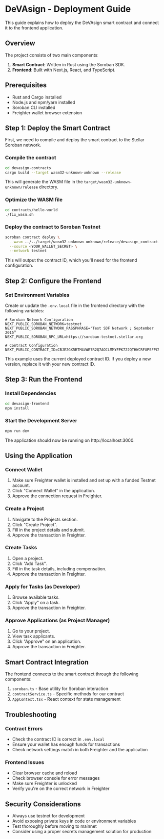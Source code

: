 # DeVAsign - Deployment Guide

This guide explains how to deploy the DeVAsign smart contract and connect it to the frontend application.

## Overview

The project consists of two main components:

1. **Smart Contract**: Written in Rust using the Soroban SDK.
2. **Frontend**: Built with Next.js, React, and TypeScript.

## Prerequisites

- Rust and Cargo installed
- Node.js and npm/yarn installed
- Soroban CLI installed
- Freighter wallet browser extension

## Step 1: Deploy the Smart Contract

First, we need to compile and deploy the smart contract to the Stellar Soroban network.

### Compile the contract

```bash
cd devasign-contracts
cargo build --target wasm32-unknown-unknown --release
```

This will generate the WASM file in the `target/wasm32-unknown-unknown/release` directory.

### Optimize the WASM file

```bash
cd contracts/hello-world
./fix_wasm.sh
```

### Deploy the contract to Soroban Testnet

```bash
soroban contract deploy \
  --wasm ../../target/wasm32-unknown-unknown/release/devasign_contract.wasm \
  --source <YOUR_WALLET_SECRET> \
  --network testnet
```

This will output the contract ID, which you'll need for the frontend configuration.

## Step 2: Configure the Frontend

### Set Environment Variables

Create or update the `.env.local` file in the frontend directory with the following variables:

```
# Soroban Network Configuration
NEXT_PUBLIC_SOROBAN_NETWORK=testnet
NEXT_PUBLIC_SOROBAN_NETWORK_PASSPHRASE="Test SDF Network ; September 2015"
NEXT_PUBLIC_SOROBAN_RPC_URL=https://soroban-testnet.stellar.org

# Contract Configuration
NEXT_PUBLIC_CONTRACT_ID=CBJE2GX5BTM4VWE7R2Q7AOCLMMYFPK722QTHWCRFUPSFPC5XGNMHOR6N
```

This example uses the current deployed contract ID. If you deploy a new version, replace it with your new contract ID.

## Step 3: Run the Frontend

### Install Dependencies

```bash
cd devasign-frontend
npm install
```

### Start the Development Server

```bash
npm run dev
```

The application should now be running on http://localhost:3000.

## Using the Application

### Connect Wallet

1. Make sure Freighter wallet is installed and set up with a funded Testnet account.
2. Click "Connect Wallet" in the application.
3. Approve the connection request in Freighter.

### Create a Project

1. Navigate to the Projects section.
2. Click "Create Project".
3. Fill in the project details and submit.
4. Approve the transaction in Freighter.

### Create Tasks

1. Open a project.
2. Click "Add Task".
3. Fill in the task details, including compensation.
4. Approve the transaction in Freighter.

### Apply for Tasks (as Developer)

1. Browse available tasks.
2. Click "Apply" on a task.
3. Approve the transaction in Freighter.

### Approve Applications (as Project Manager)

1. Go to your project.
2. View task applicants.
3. Click "Approve" on an application.
4. Approve the transaction in Freighter.

## Smart Contract Integration

The frontend connects to the smart contract through the following components:

1. `soroban.ts` - Base utility for Soroban interaction
2. `contractService.ts` - Specific methods for our contract
3. `AppContext.tsx` - React context for state management

## Troubleshooting

### Contract Errors

- Check the contract ID is correct in `.env.local`
- Ensure your wallet has enough funds for transactions
- Check network settings match in both Freighter and the application

### Frontend Issues

- Clear browser cache and reload
- Check browser console for error messages
- Make sure Freighter is unlocked
- Verify you're on the correct network in Freighter

## Security Considerations

- Always use testnet for development
- Avoid exposing private keys in code or environment variables
- Test thoroughly before moving to mainnet
- Consider using a proper secrets management solution for production